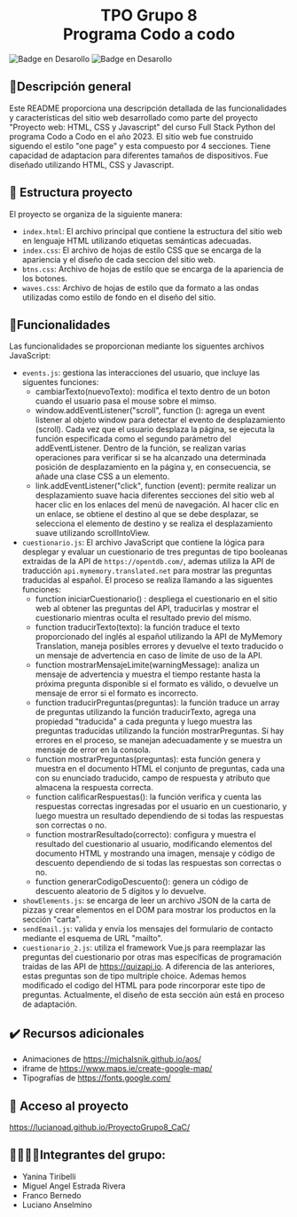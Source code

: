 
<h1 align="center"> TPO Grupo 8 <br>Programa Codo a codo </h1>

![Badge en Desarollo](https://img.shields.io/badge/STATUS-EN%20CORRECCION-green) ![Badge en Desarollo](https://img.shields.io/badge/LICENSE-MIT-green)

## :book:Descripción general
Este README proporciona una descripción detallada de las funcionalidades y características del sitio web desarrollado como parte del proyecto "Proyecto web: HTML, CSS y Javascript" del curso Full Stack Python del programa Codo a Codo en el año 2023.
El sitio web fue construido siguendo el estilo "one page" y esta compuesto por 4 secciones. Tiene capacidad de adaptacion para diferentes tamaños de dispositivos. Fue diseñado utilizando HTML, CSS y Javascript.

## :hammer: Estructura proyecto
El proyecto se organiza de la siguiente manera:

- `index.html`: El archivo principal que contiene la estructura del sitio web en lenguaje HTML utilizando etiquetas semánticas adecuadas.
- `index.css`: El archivo de hojas de estilo CSS que se encarga de la apariencia y el diseño de cada seccion del sitio web.
- `btns.css`: Archivo de hojas de estilo que se encarga de la apariencia de los botones.
- `waves.css`: Archivo de hojas de estilo que da formato a las ondas utilizadas como estilo de fondo en el diseño del sitio.

## :rocket:Funcionalidades
Las funcionalidades se proporcionan mediante los siguentes archivos JavaScript:
- `events.js`: gestiona las interacciones del usuario, que incluye las siguentes funciones: 
    - cambiarTexto(nuevoTexto): modifica el texto dentro de un boton cuando el usuario pasa el mouse sobre el mimso.
    - window.addEventListener("scroll", function (): agrega un event listener al objeto window para detectar el evento de desplazamiento (scroll). Cada vez que el usuario desplaza la página, se ejecuta la función especificada como el segundo parámetro del addEventListener. Dentro de la función, se realizan varias operaciones para verificar si se ha alcanzado una determinada posición de desplazamiento en la página y, en consecuencia, se añade una clase CSS a un elemento.
    - link.addEventListener("click", function (event): permite realizar un desplazamiento suave hacia diferentes secciones del sitio web al hacer clic en los enlaces del menú de navegación. Al hacer clic en un enlace, se obtiene el destino al que se debe desplazar, se selecciona el elemento de destino y se realiza el desplazamiento suave utilizando scrollIntoView.
- `cuestionario.js`: El archivo JavaScript que contiene la lógica para desplegar y evaluar un cuestionario de tres preguntas de tipo booleanas extraidas de la API de `https://opentdb.com/`, ademas utiliza la API de traducción `api.mymemory.translated.net` para mostrar las preguntas traducidas al español. El proceso se realiza llamando a las siguentes funciones:
    - function iniciarCuestionario() : despliega el cuestionario en el sitio web al obtener las preguntas del API, traducirlas y mostrar el cuestionario mientras oculta el resultado previo del mismo.
    - function traducirTexto(texto): la función traduce el texto proporcionado del inglés al español utilizando la API de MyMemory Translation, maneja posibles errores y devuelve el texto traducido o un mensaje de advertencia en caso de límite de uso de la API.
    - function mostrarMensajeLimite(warningMessage): analiza un mensaje de advertencia y muestra el tiempo restante hasta la próxima pregunta disponible si el formato es válido, o devuelve un mensaje de error si el formato es incorrecto.
    - function traducirPreguntas(preguntas): la función traduce un array de preguntas utilizando la función traducirTexto, agrega una propiedad "traducida" a cada pregunta y luego muestra las preguntas traducidas utilizando la función mostrarPreguntas. Si hay errores en el proceso, se manejan adecuadamente y se muestra un mensaje de error en la consola.
    - function mostrarPreguntas(preguntas): esta función genera y muestra en el documento HTML el conjunto de preguntas, cada una con su enunciado traducido, campo de respuesta y atributo que almacena la respuesta correcta.
    - function calificarRespuestas(): la función verifica y cuenta las respuestas correctas ingresadas por el usuario en un cuestionario, y luego muestra un resultado dependiendo de si todas las respuestas son correctas o no.
    - function mostrarResultado(correcto): configura y muestra el resultado del cuestionario al usuario, modificando elementos del documento HTML y mostrando una imagen, mensaje y código de descuento dependiendo de si todas las respuestas son correctas o no.
    - function generarCodigoDescuento(): genera un código de descuento aleatorio de 5 dígitos y lo devuelve.
- `showElements.js`: se encarga de leer un archivo JSON de la carta de pizzas y crear elementos en el DOM para mostrar los productos en la sección "carta".
- `sendEmail.js`:  valida y envía los mensajes del formulario de contacto mediante el esquema de URL "mailto".
- `cuestionario_2.js`: utiliza el framework Vue.js para reemplazar las preguntas del cuestionario por otras mas específicas de programación traidas de las API de https://quizapi.io. A diferencia de las anteriores, estas preguntas son de tipo multriple choice. Ademas hemos modificado el codigo del HTML para pode rincorporar este tipo de preguntas. Actualmente, el diseño de esta sección aún está en proceso de adaptación.

## :heavy_check_mark: Recursos adicionales
- Animaciones de https://michalsnik.github.io/aos/
- iframe de https://www.maps.ie/create-google-map/
- Tipografías de https://fonts.google.com/

## 📁 Acceso al proyecto
https://lucianoad.github.io/ProyectoGrupo8_CaC/

## :woman::man::man::man:Integrantes del grupo:
- Yanina Tiribelli
- Miguel Angel Estrada Rivera 
- Franco Bernedo
- Luciano Anselmino
